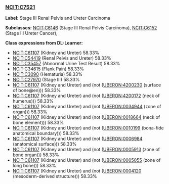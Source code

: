 
### [NCIT:C7521](http://purl.obolibrary.org/obo/NCIT_C7521)
**Label:** Stage III Renal Pelvis and Ureter Carcinoma

**Subclasses:** [NCIT:C6146](http://purl.obolibrary.org/obo/NCIT_C6146) (Stage III Renal Pelvis Carcinoma), [NCIT:C6152](http://purl.obolibrary.org/obo/NCIT_C6152) (Stage III Ureter Cancer), 

**Class expressions from DL-Learner:**

- [NCIT:C61107](http://purl.obolibrary.org/obo/NCIT_C61107) (Kidney and Ureter) 58.33%
- [NCIT:C54419](http://purl.obolibrary.org/obo/NCIT_C54419) (Renal Pelvis and Ureter) 58.33%
- [NCIT:C35457](http://purl.obolibrary.org/obo/NCIT_C35457) (Abnormal Urine Test Result) 58.33%
- [NCIT:C34615](http://purl.obolibrary.org/obo/NCIT_C34615) (Flank Pain) 58.33%
- [NCIT:C3090](http://purl.obolibrary.org/obo/NCIT_C3090) (Hematuria) 58.33%
- [NCIT:C27970](http://purl.obolibrary.org/obo/NCIT_C27970) (Stage III) 58.33%
- [NCIT:C61107](http://purl.obolibrary.org/obo/NCIT_C61107) (Kidney and Ureter) and (not ([UBERON:4200230](http://purl.obolibrary.org/obo/UBERON_4200230) (surface of bone@en))) 58.33%
- [NCIT:C61107](http://purl.obolibrary.org/obo/NCIT_C61107) (Kidney and Ureter) and (not ([UBERON:4200172](http://purl.obolibrary.org/obo/UBERON_4200172) (neck of humerus))) 58.33%
- [NCIT:C61107](http://purl.obolibrary.org/obo/NCIT_C61107) (Kidney and Ureter) and (not ([UBERON:0034944](http://purl.obolibrary.org/obo/UBERON_0034944) (zone of organ))) 58.33%
- [NCIT:C61107](http://purl.obolibrary.org/obo/NCIT_C61107) (Kidney and Ureter) and (not ([UBERON:0018664](http://purl.obolibrary.org/obo/UBERON_0018664) (neck of bone element))) 58.33%
- [NCIT:C61107](http://purl.obolibrary.org/obo/NCIT_C61107) (Kidney and Ureter) and (not ([UBERON:0010199](http://purl.obolibrary.org/obo/UBERON_0010199) (bona-fide anatomical boundary))) 58.33%
- [NCIT:C61107](http://purl.obolibrary.org/obo/NCIT_C61107) (Kidney and Ureter) and (not ([UBERON:0006984](http://purl.obolibrary.org/obo/UBERON_0006984) (anatomical surface))) 58.33%
- [NCIT:C61107](http://purl.obolibrary.org/obo/NCIT_C61107) (Kidney and Ureter) and (not ([UBERON:0005913](http://purl.obolibrary.org/obo/UBERON_0005913) (zone of bone organ))) 58.33%
- [NCIT:C61107](http://purl.obolibrary.org/obo/NCIT_C61107) (Kidney and Ureter) and (not ([UBERON:0005055](http://purl.obolibrary.org/obo/UBERON_0005055) (zone of long bone))) 58.33%
- [NCIT:C61107](http://purl.obolibrary.org/obo/NCIT_C61107) (Kidney and Ureter) and (not ([UBERON:0004120](http://purl.obolibrary.org/obo/UBERON_0004120) (mesoderm-derived structure))) 58.33%


